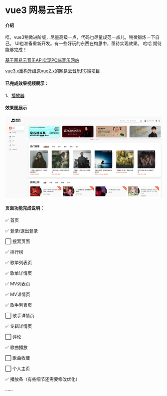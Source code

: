 # vue3 网易云音乐

#### 介绍
唔，vue3稍微进阶版，尽量高级一点，代码也尽量规范一点儿，稍微锻炼一下自己。
UI也准备重新开发。有一些好玩的东西在构思中，亟待实现效果。 哈哈  期待能够完成！

[基于网易云音乐API实现PC端音乐网站](https://gitee.com/trtst/vue_pc_music)

[vue3.x重构升级原vue2.x的网易云音乐PC端项目](https://gitee.com/trtst/vue3.x_music)


#### 已完成效果视频展示：

1、[播放器](https://www.bilibili.com/video/BV173411a7MR)


#### 效果图展示
![输入图片说明](20220121184612.jpg)



#### 页面功能完成说明：

✅  首页 

✅  登录/退出登录

⬜️  搜索页面

✅  排行榜

✅  歌单列表页

✅  歌单详情页

✅  MV列表页

✅  MV详情页

✅  歌手列表页

⬜️  歌手详情页

✅  专辑详情页

⬜️  评论

✅  歌曲播放

⬜️  歌曲收藏

⬜️  个人主页

✅  播放条（有些细节还需要修改优化）

......

